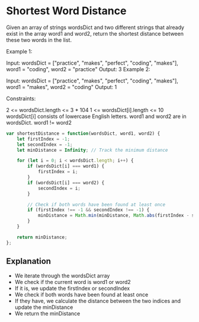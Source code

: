 # Shortest Word Distance

Given an array of strings wordsDict and two different strings that already exist in the array word1 and word2, return the shortest distance between these two words in the list.

 

Example 1:

Input: wordsDict = ["practice", "makes", "perfect", "coding", "makes"], word1 = "coding", word2 = "practice"
Output: 3
Example 2:

Input: wordsDict = ["practice", "makes", "perfect", "coding", "makes"], word1 = "makes", word2 = "coding"
Output: 1
 

Constraints:

2 <= wordsDict.length <= 3 * 104
1 <= wordsDict[i].length <= 10
wordsDict[i] consists of lowercase English letters.
word1 and word2 are in wordsDict.
word1 != word2

```javascript
var shortestDistance = function(wordsDict, word1, word2) {
    let firstIndex = -1;
    let secondIndex = -1;
    let minDistance = Infinity; // Track the minimum distance

    for (let i = 0; i < wordsDict.length; i++) {
        if (wordsDict[i] === word1) {
            firstIndex = i;
        } 
        if (wordsDict[i] === word2) {
            secondIndex = i;
        }

        // Check if both words have been found at least once
        if (firstIndex !== -1 && secondIndex !== -1) {
            minDistance = Math.min(minDistance, Math.abs(firstIndex - secondIndex));
        }
    }

    return minDistance;
};
```

## Explanation

- We iterate through the wordsDict array
- We check if the current word is word1 or word2
- If it is, we update the firstIndex or secondIndex
- We check if both words have been found at least once
- If they have, we calculate the distance between the two indices and update the minDistance
- We return the minDistance


